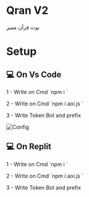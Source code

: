 # Qran V2

<p>بوت قرأن مميز</p>

# Setup

<h2> 💻 On Vs Code </h2>

<p> 1 - Write on Cmd `npm i ` </p>

<p> 2 - Write on Cmd `npm i aoi.js ` </p>

<p> 3 - Write Token Bot and prefix </p>

<img src = "https://cdn.discordapp.com/attachments/807496723358154764/860158471155875840/unknown.png" alt = "Config" >

<h2> 💻 On Replit </h2>

<p> 1 - Write on Cmd `npm i ` </p>

<p> 2 - Write on Cmd `npm i aoi.js ` </p>

<p> 3 - Write Token Bot and prefix </p>

<iframe frameborder="" width="100%" height="500px" scr="https://replit.com/@PowerGamer12/qrn-v2?lite=true"></iframe>


